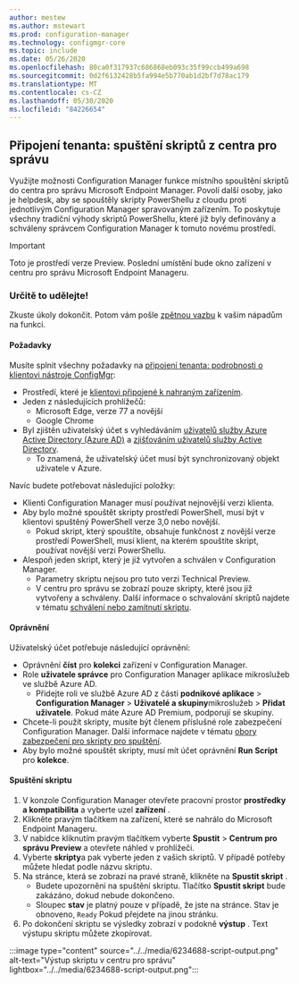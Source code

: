 ```yaml
---
author: mestew
ms.author: mstewart
ms.prod: configuration-manager
ms.technology: configmgr-core
ms.topic: include
ms.date: 05/26/2020
ms.openlocfilehash: 80ca0f317937c686868eb093c35f99ccb499a698
ms.sourcegitcommit: 0d2f6132428b5fa994e5b770ab1d2bf7d78ac179
ms.translationtype: MT
ms.contentlocale: cs-CZ
ms.lasthandoff: 05/30/2020
ms.locfileid: "84226654"
---
```

## <a name="tenant-attach-run-scripts-from-the-admin-center"></a><a name="bkmk_scripts"></a>Připojení tenanta: spuštění skriptů z centra pro správu
<!--6234688-->
Využijte možnosti Configuration Manager funkce místního spouštění skriptů do centra pro správu Microsoft Endpoint Manager. Povolí další osoby, jako je helpdesk, aby se spouštěly skripty PowerShellu z cloudu proti jednotlivým Configuration Manager spravovaným zařízením. To poskytuje všechny tradiční výhody skriptů PowerShellu, které již byly definovány a schváleny správcem Configuration Manager k tomuto novému prostředí.

> [!Important]
> Toto je prostředí verze Preview. Poslední umístění bude okno zařízení v centru pro správu Microsoft Endpoint Manageru.

### <a name="try-it-out"></a>Určitě to udělejte!

Zkuste úkoly dokončit. Potom vám pošle [zpětnou vazbu](../../technical-preview-2003.md#bkmk_feedback) k vašim nápadům na funkci.

#### <a name="prerequisites"></a>Požadavky

Musíte splnit všechny požadavky na [připojení tenanta: podrobnosti o klientovi nástroje ConfigMgr](../../technical-preview-2004.md#bkmk_mem):

- Prostředí, které je [klientovi připojené k nahraným zařízením](../../../../../tenant-attach/device-sync-actions.md).
- Jeden z následujících prohlížečů:
  - Microsoft Edge, verze 77 a novější
  - Google Chrome
- Byl zjištěn uživatelský účet s vyhledáváním [uživatelů služby Azure Active Directory (Azure AD)](../../../../servers/deploy/configure/about-discovery-methods.md#azureaddisc) a [zjišťováním uživatelů služby Active Directory](../../../../servers/deploy/configure/about-discovery-methods.md#bkmk_aboutUser).
  - To znamená, že uživatelský účet musí být synchronizovaný objekt uživatele v Azure.

Navíc budete potřebovat následující položky:

- Klienti Configuration Manager musí používat nejnovější verzi klienta.
- Aby bylo možné spouštět skripty prostředí PowerShell, musí být v klientovi spuštěný PowerShell verze 3,0 nebo novější.
   - Pokud skript, který spouštíte, obsahuje funkčnost z novější verze prostředí PowerShell, musí klient, na kterém spouštíte skript, používat novější verzi PowerShellu.
- Alespoň jeden skript, který je již vytvořen a schválen v Configuration Manager.
   - Parametry skriptu nejsou pro tuto verzi Technical Preview.
   - V centru pro správu se zobrazí pouze skripty, které jsou již vytvořeny a schváleny. Další informace o schvalování skriptů najdete v tématu [schválení nebo zamítnutí skriptu](/configmgr/apps/deploy-use/create-deploy-scripts.md##run-script-authors-and-approvers).


#### <a name="permissions"></a>Oprávnění

Uživatelský účet potřebuje následující oprávnění:

- Oprávnění **číst** pro **kolekci** zařízení v Configuration Manager.
- Role **uživatele správce** pro Configuration Manager aplikace mikroslužeb ve službě Azure AD.
  - Přidejte roli ve službě Azure AD z části **podnikové aplikace**  >  **Configuration Manager**  >  **Uživatelé a skupiny**mikroslužeb  >  **Přidat uživatele**. Pokud máte Azure AD Premium, podporují se skupiny.
- Chcete-li použít skripty, musíte být členem příslušné role zabezpečení Configuration Manager. Další informace najdete v tématu [obory zabezpečení pro skripty pro spuštění](/configmgr/apps/deploy-use/create-deploy-scripts.md#bkmk_ScriptRoles).
- Aby bylo možné spouštět skripty, musí mít účet oprávnění **Run Script** pro **kolekce**.

#### <a name="run-a-script"></a>Spuštění skriptu

1. V konzole Configuration Manager otevřete pracovní prostor **prostředky a kompatibilita** a vyberte uzel **zařízení** .
1. Klikněte pravým tlačítkem na zařízení, které se nahrálo do Microsoft Endpoint Manageru.
1. V nabídce kliknutím pravým tlačítkem vyberte **Spustit**  >  **Centrum pro správu Preview** a otevřete náhled v prohlížeči.
1. Vyberte **skripty**a pak vyberte jeden z vašich skriptů. V případě potřeby můžete hledat podle názvu skriptu.
1. Na stránce, která se zobrazí na pravé straně, klikněte na **Spustit skript** .
   - Budete upozorněni na spuštění skriptu. Tlačítko **Spustit skript** bude zakázáno, dokud nebude dokončeno.
   - Sloupec **stav** je platný pouze v případě, že jste na stránce. Stav je obnoveno, `Ready` Pokud přejdete na jinou stránku.
1. Po dokončení skriptu se výsledky zobrazí v podokně **výstup** . Text výstupu skriptu můžete zkopírovat.


:::image type="content" source="../../media/6234688-script-output.png" alt-text="Výstup skriptu v centru pro správu" lightbox="../../media/6234688-script-output.png":::